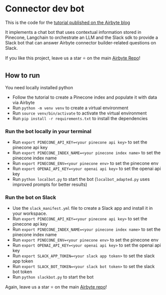 # Connector dev bot

This is the code for the [tutorial published on the Airbyte blog](https://airbyte.com/tutorials/chat-with-your-data-using-openai-pinecone-airbyte-and-langchain)

It implements a chat bot that uses contextual information stored in Pinecone, Langchain to orchestrate an LLM and the Slack sdk to provide a Slack bot that can answer Airbyte connector builder-related questions on Slack.

If you like this project, leave us a star ⭐ on the main [Airbyte Repo](https://github.com/airbytehq/airbyte/blob/master/README.md)! 

## How to run

You need locally installed python

* Follow the tutorial to create a Pinecone index and populate it with data via Airbyte
* Run `python -m venv venv` to create a virtual environment
* Run `source venv/bin/activate` to activate the virtual environment
* Run `pip install -r requirements.txt` to install the dependencies

### Run the bot locally in your terminal

* Run `export PINECONE_API_KEY=<your pinecone api key>` to set the pinecone api key
* Run `export PINECONE_INDEX_NAME=<your pinecone index name>` to set the pinecone index name
* Run `export PINECONE_ENV=<your pinecone env>` to set the pinecone env
* Run `export OPENAI_API_KEY=<your openai api key>` to set the openai api key
* Run `python localbot.py` to start the bot (`localbot_adapted.py` uses improved prompts for better results)

### Run the bot on Slack

* Use the `slack_manifest.yml` file to create a Slack app and install it in your workspace.
* Run `export PINECONE_API_KEY=<your pinecone api key>` to set the pinecone api key
* Run `export PINECONE_INDEX_NAME=<your pinecone index name>` to set the pinecone index name
* Run `export PINECONE_ENV=<your pinecone env>` to set the pinecone env
* Run `export OPENAI_API_KEY=<your openai api key>` to set the openai api key
* Run `export SLACK_APP_TOKEN=<your slack app token>` to set the slack app token
* Run `export SLACK_BOT_TOKEN=<your slack bot token>` to set the slack bot token
* Run `python slackbot.py` to start the bot

Again, leave us a star ⭐ on the main [Airbyte repo](https://github.com/airbytehq/airbyte/blob/master/README.md)!
